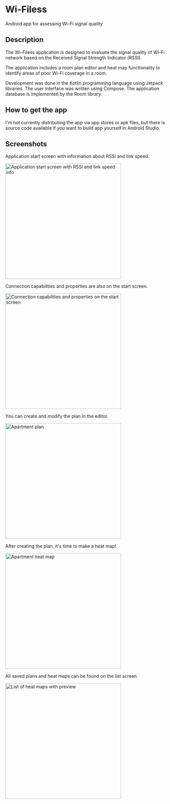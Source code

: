 # Wi-Filess
Android app for assessing Wi-Fi signal quality

## Description
The Wi-Filess application is designed to evaluate the signal quality of Wi-Fi network based on the Received Signal Strength Indicator (RSSI).

The application includes a room plan editor and heat map functionality to identify areas of poor Wi-Fi coverage in a room.

Development was done in the Kotlin programming language using Jetpack libraries. The user interface was written using Compose. The application database is implemented by the Room library.

## How to get the app
I'm not currently distributing the app via app stores or apk files, but there is source code available if you want to build app yourself in Android Studio.

## Screenshots
Application start screen with information about RSSI and link speed.

<img alt="Application start screen with RSSI and link speed info"
    src="screenshots/start-screen.jpg"
    width="360" />

Connection capabilities and properties are also on the start screen.

<img alt="Connection capabilities and properties on the start screen"
    src="screenshots/capabilities-and-properties.jpg"
    width="360" />

You can create and modify the plan in the editor.

<img alt="Apartment plan"
    src="screenshots/editor-screen.jpg"
    width="360" />

After creating the plan, it's time to make a heat map!

<img alt="Apartment heat map"
    src="screenshots/heatmap-screen.jpg"
    width="360" />

All saved plans and heat maps can be found on the list screen.

<img alt="List of heat maps with preview"
    src="screenshots/heatmaps-with-previews.jpg"
    width="360" />
